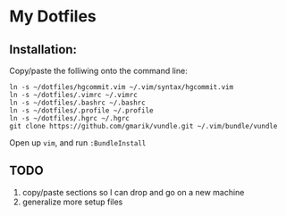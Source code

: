 # My Dotfiles

## Installation:

Copy/paste the folliwing onto the command line:

    ln -s ~/dotfiles/hgcommit.vim ~/.vim/syntax/hgcommit.vim
    ln -s ~/dotfiles/.vimrc ~/.vimrc
    ln -s ~/dotfiles/.bashrc ~/.bashrc
    ln -s ~/dotfiles/.profile ~/.profile
    ln -s ~/dotfiles/.hgrc ~/.hgrc
    git clone https://github.com/gmarik/vundle.git ~/.vim/bundle/vundle

Open up `vim`, and run `:BundleInstall`

## TODO

1. copy/paste sections so I can drop and go on a new machine
2. generalize more setup files
